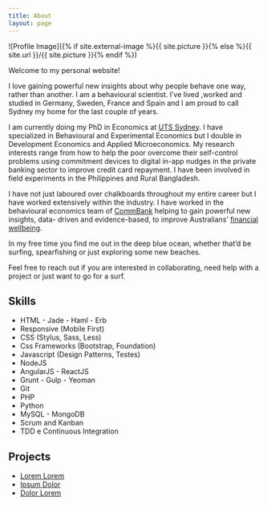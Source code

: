 ```yaml
---
title: About
layout: page
---
```

![Profile Image]({% if site.external-image %}{{ site.picture }}{% else %}{{ site.url }}/{{ site.picture }}{% endif %})

Welcome to my personal website!

I love gaining powerful new insights about why people behave one way, rather than another. I am a behavioural scientist. I’ve lived ,worked and studied in Germany, Sweden, France and Spain and I am proud to call Sydney my home for the last couple of years.

I am currently doing my PhD in Economics at [UTS Sydney](https://www.uts.edu.au). I have specialized in Behavioural and Experimental Economics but I double in Development Economics and Applied Microeconomics. My research interests range from how to help the poor overcome their self-control problems using commitment devices to digital in-app nudges in the private banking sector to improve credit card repayment. I have been involved in field experiments in the Philippines and Rural Bangladesh.

I have not just laboured over chalkboards throughout my entire career but I have worked extensively within the industry. I have worked in the behavioural economics team of [CommBank](https://www.commbank.com.au) helping to gain powerful new insights, data- driven and evidence-based, to improve Australians’ [financial wellbeing](https://www.commbank.com.au/personal/newsroom/financial-wellbeing-scales.html).

In my free time you find me out in the deep blue ocean, whether that’d be surfing, spearfishing or just exploring some new beaches. 

Feel free to reach out if you are interested in collaborating, need help with a project or just want to go for a surf.

<h2>Skills</h2>

<ul class="skill-list">
	<li>HTML - Jade - Haml - Erb</li>
	<li>Responsive (Mobile First)</li>
	<li>CSS (Stylus, Sass, Less)</li>
	<li>Css Frameworks (Bootstrap, Foundation)</li>
	<li>Javascript (Design Patterns, Testes)</li>
	<li>NodeJS</li>
	<li>AngularJS - ReactJS</li>
	<li>Grunt - Gulp - Yeoman</li>
	<li>Git</li>
	<li>PHP</li>
	<li>Python</li>
	<li>MySQL - MongoDB</li>
	<li>Scrum and Kanban</li>
	<li>TDD e Continuous Integration</li>
</ul>

<h2>Projects</h2>

<ul>
	<li><a href="https://github.com/">Lorem Lorem</a></li>
	<li><a href="https://github.com/">Ipsum Dolor</a></li>
	<li><a href="https://github.com/">Dolor Lorem</a></li>
</ul>
